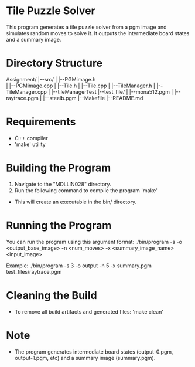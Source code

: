 # Tile Puzzle Solver

This program generates a tile puzzle solver from a pgm image and simulates random moves to solve it. It outputs the intermediate board states and a summary image.

# Directory Structure

Assignment/
|--src/
|  |--PGMimage.h	
|  |--PGMimage.cpp
|  |--Tile.h
|  |--Tile.cpp
|  |--TileManager.h
|  |--TileManager.cpp
|  |--tileManagerTest
|--test_file/
|  |--mona512.pgm
|  |--raytrace.pgm
|  |--steelb.pgm
|--Makefile
|--README.md

# Requirements

- C++ compiler
- 'make' utility

# Building the Program

1. Navigate to the "MDLLIN028" directory.
2. Run the following command to compile the program
    'make'
- This will create an executable in the bin/ directory.

# Running the Program

You can run the program using this argument format:
    ./bin/program -s <gridSize> -o <output_base_image> -n <num_moves> -x <summary_image_name> <input_image>

Example:
    ./bin/program -s 3 -o output -n 5 -x summary.pgm test_files/raytrace.pgm

# Cleaning the Build

- To remove all build artifacts and generated files: 
    'make clean'

# Note

- The program generates intermediate board states (output-0.pgm, output-1.pgm, etc) and a summary image (summary.pgm).